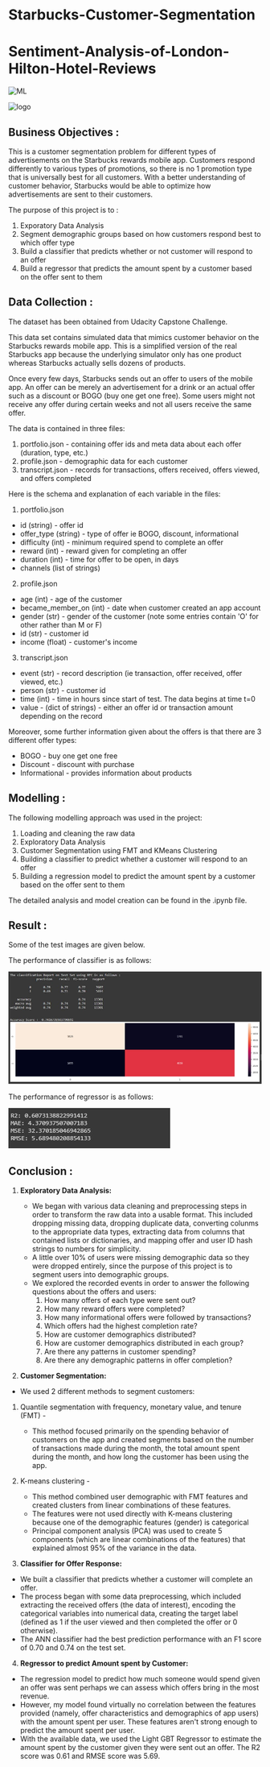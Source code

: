 # Starbucks-Customer-Segmentation

# Sentiment-Analysis-of-London-Hilton-Hotel-Reviews

![ML](https://img.shields.io/badge/ML-Regression_Classification_Segmentation-blue.svg) 

![logo](Snips/Logo.png)

## Business Objectives :

This is a customer segmentation problem for different types of advertisements on the Starbucks rewards mobile app. Customers respond differently to various types of promotions, so there is no 1 promotion type that is universally best for all customers. With a better understanding of customer behavior, Starbucks would be able to optimize how advertisements are sent to their customers.

The purpose of this project is to : 
1. Exporatory Data Analysis
2. Segment demographic groups based on how customers respond best to which offer type
3. Build a classifier that predicts whether or not customer will respond to an offer
4. Build a regressor that predicts the amount spent by a customer based on the offer sent to them

## Data Collection :

The dataset has been obtained from Udacity Capstone Challenge.

This data set contains simulated data that mimics customer behavior on the Starbucks rewards mobile app. This is a simplified version of the real Starbucks app because the underlying simulator only has one product whereas Starbucks actually sells dozens of products.

Once every few days, Starbucks sends out an offer to users of the mobile app. An offer can be merely an advertisement for a drink or an actual offer such as a discount or BOGO (buy one get one free). Some users might not receive any offer during certain weeks and not all users receive the same offer.

The data is contained in three files:

1.   portfolio.json - containing offer ids and meta data about each offer (duration, type, etc.)
2.   profile.json - demographic data for each customer 
3.   transcript.json - records for transactions, offers received, offers viewed, and offers completed

Here is the schema and explanation of each variable in the files:
1. portfolio.json
* id (string) - offer id
* offer_type (string) - type of offer ie BOGO, discount, informational
* difficulty (int) - minimum required spend to complete an offer
* reward (int) - reward given for completing an offer
* duration (int) - time for offer to be open, in days
* channels (list of strings)

2. profile.json

* age (int) - age of the customer
* became_member_on (int) - date when customer created an app account
* gender (str) - gender of the customer (note some entries contain 'O' for other rather than M or F)
* id (str) - customer id
* income (float) - customer's income

3. transcript.json

* event (str) - record description (ie transaction, offer received, offer viewed, etc.)
* person (str) - customer id
* time (int) - time in hours since start of test. The data begins at time t=0
* value - (dict of strings) - either an offer id or transaction amount depending on the record

Moreover, some further information given about the offers is that there are 3 different offer types:

* BOGO - buy one get one free
* Discount - discount with purchase
* Informational - provides information about products

## Modelling :

The following modelling approach was used in the project:

1. Loading and cleaning the raw data
2. Exploratory Data Analysis
3. Customer Segmentation using FMT and KMeans Clustering
4. Building a classifier to predict whether a customer will respond to an offer
5. Building a regression model to predict the amount spent by a customer based on the offer sent to them

The detailed analysis and model creation can be found in the .ipynb file. 

## Result :

Some of the test images are given below.

The performance of classifier is as follows:

![test](Snips/R_3.JPG)

The performance of regressor is as follows:

![test](Snips/R_4.JPG)


## Conclusion :

1. **Exploratory Data Analysis:**
    - We began with various data cleaning and preprocessing steps in order to transform the raw data into a usable format. This included dropping missing data, dropping duplicate data, converting colunms to the appropriate data types, extracting data from columns that contained lists or dictionaries, and mapping offer and user ID hash strings to numbers for simplicity. 
    - A little over 10% of users were missing demographic data so they were dropped entirely, since the purpose of this project is to segment users into demographic groups.
    - We explored the recorded events in order to answer the following questions about the offers and users:
      1. How many offers of each type were sent out?
      2. How many reward offers were completed?
      3. How many informational offers were followed by transactions?
      4. Which offers had the highest completion rate?
      5. How are customer demographics distributed?
      6. How are customer demographics distributed in each group?
      7. Are there any patterns in customer spending?
      8. Are there any demographic patterns in offer completion?

2. **Customer Segmentation:**
  - We used 2 different methods to segment customers:
  1.  Quantile segmentation with frequency, monetary value, and tenure (FMT) -
      - This method focused primarily on the spending behavior of customers on the app and created segments based on the number of transactions made during the month, the total amount spent during the month, and how long the customer has been using the app.
  2. K-means clustering - 
      - This method combined user demographic with FMT features and created clusters from linear combinations of these features.
      - The features were not used directly with K-means clustering because one of the demographic features (gender) is categorical
      - Principal component analysis (PCA) was used to create 5 components (which are linear combinations of the features) that explained almost 95% of the variance in the data.

3. **Classifier for Offer Response:**
  - We built a classifier that predicts whether a customer will complete an offer. 
  - The process began with some data preprocessing, which included extracting the received offers (the data of interest), encoding the categorical variables into numerical data, creating the target label (defined as 1 if the user viewed and then completed the offer or 0 otherwise).
  - The ANN classifier had the best prediction performance with an F1 score of 0.70 and 0.74 on the test set.


4. **Regressor to predict Amount spent by Customer:**
  - The regression model to predict how much someone would spend given an offer was sent perhaps we can assess which offers bring in the most revenue. 
  - However, my model found virtually no correlation between the features provided (namely, offer characteristics and demographics of app users) with the amount spent per user. These features aren't strong enough to predict the amount spent per user. 
  - With the available data, we used the Light GBT Regressor to estimate the amount spent by the customer given they were sent out an offer. The R2 score was 0.61 and RMSE score was 5.69.
